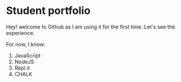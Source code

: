 # Student portfolio

Hey! welcome to Github as I am using it for the first time. Let's see the experience.

For now, I know:

1. JavaScript
1. NodeJS
1. Repl.it
1. CHALK